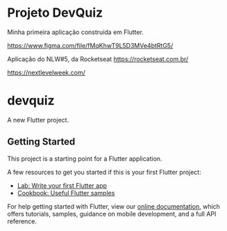 # Projeto DevQuiz

Minha primeira aplicação construída em Flutter. 

https://www.figma.com/file/fMqKhwT9L5D3MVe4btRtG5/

Aplicação do NLW#5, da Rocketseat <https://rocketseat.com.br/>

https://nextlevelweek.com/


# devquiz

A new Flutter project.

## Getting Started

This project is a starting point for a Flutter application.

A few resources to get you started if this is your first Flutter project:

- [Lab: Write your first Flutter app](https://flutter.dev/docs/get-started/codelab)
- [Cookbook: Useful Flutter samples](https://flutter.dev/docs/cookbook)

For help getting started with Flutter, view our
[online documentation](https://flutter.dev/docs), which offers tutorials,
samples, guidance on mobile development, and a full API reference.